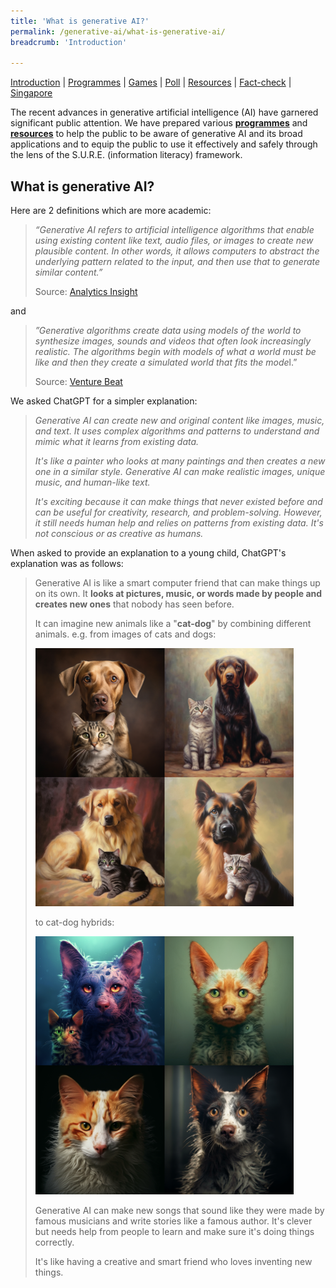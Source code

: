 ```yaml
---
title: 'What is generative AI?'
permalink: /generative-ai/what-is-generative-ai/
breadcrumb: 'Introduction'

---
```


[Introduction](/generative-ai/what-is-generative-ai/)  |   [Programmes](/generative-ai/programmes/)  |  [Games](/generative-ai/games/)  |  [Poll](/generative-ai/gen-ai-poll/)  | [Resources](/generative-ai/resource-toolkit/)  | [Fact-check](/generative-ai/fact-checking-tools/)  | [Singapore](/generative-ai/generative-ai-singapore/)

The recent advances in generative artificial intelligence (AI) have garnered significant public attention. We have prepared various **[programmes](/generative-ai/programmes/)** and [**resources**](/generative-ai/resource-toolkit/) to help the public to be aware of generative AI and its broad applications and to equip the public to use it effectively and safely through the lens of the S.U.R.E. (information literacy) framework.


## What is generative AI?

Here are 2 definitions which are more academic:

> *“Generative AI refers to artificial intelligence algorithms that enable using existing content like text, audio files, or images to create new plausible content. In other words, it allows computers to abstract the underlying pattern related to the input, and then use that to generate similar content.”* 
>
> Source: [Analytics Insight](https://www.analyticsinsight.net/what-is-generative-ai-its-impacts-and-limitations/)

and

> *”Generative algorithms create data using models of the world to synthesize images, sounds and videos that often look increasingly realistic. The algorithms begin with models of what a world must be like and then they create a simulated world that fits the mode*l.”
>
> Source: [Venture Beat](https://venturebeat.com/ai/what-is-generative-artificial-intelligence-ai/)



We asked ChatGPT for a simpler explanation:

> *Generative AI can create new and original content like images, music, and text.  It uses complex algorithms and patterns to understand and mimic what it learns from existing data.*  
>
> *It's like a painter who looks at many paintings and then creates a new one in a similar style.  Generative AI can make realistic images, unique music, and human-like text.*
>
> *It's exciting because it can make things that never existed before and can be useful for creativity, research, and problem-solving.  However, it still needs human help and relies on patterns from existing data. It's not conscious or as creative as humans.*



When asked to provide an explanation to a young child, ChatGPT's explanation was as follows:

> Generative AI is like a smart computer friend that can make things up on its own.  It **looks at pictures, music, or words made by people and creates new ones** that nobody has seen before.
>
> It can imagine new animals like a "**cat-dog**" by combining different animals. e.g. from images of cats and dogs:
>
> ![](../images/gen-ai-cat-and-dog.png)
>
> to cat-dog hybrids:
>
> ![](../images/gen-ai-catdog.png)
>
> 
>
> Generative AI can make new songs that sound like they were made by famous musicians and write stories like a famous author.  It's clever but needs help from people to learn and make sure it's doing things correctly.
>
> It's like having a creative and smart friend who loves inventing new things.



